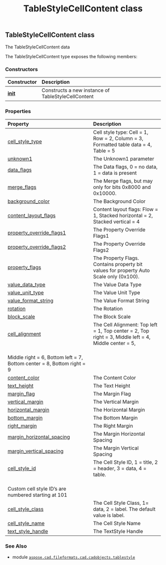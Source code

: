 ﻿---
title: TableStyleCellContent class
second_title: Aspose.CAD for Python via .NET API References
description: 
type: docs
weight: 30
url: /aspose.cad.fileformats.cad.cadobjects.tablestyle/tablestylecellcontent/
is_root: false
---

## TableStyleCellContent class

The TableStyleCellContent data



The TableStyleCellContent type exposes the following members:

### Constructors
| Constructor | Description |
| :- | :- |
| [__init__](/cad/python-net/aspose.cad.fileformats.cad.cadobjects.tablestyle/tablestylecellcontent/__init__/#) | Constructs a new instance of TableStyleCellContent |


### Properties
| Property | Description |
| :- | :- |
| [cell_style_type](/cad/python-net/aspose.cad.fileformats.cad.cadobjects.tablestyle/tablestylecellcontent/cell_style_type) | Cell style type: Cell = 1, Row = 2, Column = 3, Formatted table data = 4, Table = 5 |
| [unknown1](/cad/python-net/aspose.cad.fileformats.cad.cadobjects.tablestyle/tablestylecellcontent/unknown1) | The Unknown1 parameter |
| [data_flags](/cad/python-net/aspose.cad.fileformats.cad.cadobjects.tablestyle/tablestylecellcontent/data_flags) | The Data flags, 0 = no data, 1 = data is present |
| [merge_flags](/cad/python-net/aspose.cad.fileformats.cad.cadobjects.tablestyle/tablestylecellcontent/merge_flags) | The Merge flags, but may only for bits 0x8000 and 0x10000. |
| [background_color](/cad/python-net/aspose.cad.fileformats.cad.cadobjects.tablestyle/tablestylecellcontent/background_color) | The Background Color |
| [content_layout_flags](/cad/python-net/aspose.cad.fileformats.cad.cadobjects.tablestyle/tablestylecellcontent/content_layout_flags) | Content layout flags: Flow = 1, Stacked horizontal = 2, Stacked vertical = 4 |
| [property_override_flags1](/cad/python-net/aspose.cad.fileformats.cad.cadobjects.tablestyle/tablestylecellcontent/property_override_flags1) | The Property Override Flags1 |
| [property_override_flags2](/cad/python-net/aspose.cad.fileformats.cad.cadobjects.tablestyle/tablestylecellcontent/property_override_flags2) | The Property Override Flags2 |
| [property_flags](/cad/python-net/aspose.cad.fileformats.cad.cadobjects.tablestyle/tablestylecellcontent/property_flags) | The Property Flags. Contains property bit values for property Auto Scale only (0x100). |
| [value_data_type](/cad/python-net/aspose.cad.fileformats.cad.cadobjects.tablestyle/tablestylecellcontent/value_data_type) | The Value Data Type |
| [value_unit_type](/cad/python-net/aspose.cad.fileformats.cad.cadobjects.tablestyle/tablestylecellcontent/value_unit_type) | The Value Unit Type |
| [value_format_string](/cad/python-net/aspose.cad.fileformats.cad.cadobjects.tablestyle/tablestylecellcontent/value_format_string) | The Value Format String |
| [rotation](/cad/python-net/aspose.cad.fileformats.cad.cadobjects.tablestyle/tablestylecellcontent/rotation) | The Rotation |
| [block_scale](/cad/python-net/aspose.cad.fileformats.cad.cadobjects.tablestyle/tablestylecellcontent/block_scale) | The Block Scale |
| [cell_alignment](/cad/python-net/aspose.cad.fileformats.cad.cadobjects.tablestyle/tablestylecellcontent/cell_alignment) | The Cell Alignment: Top left = 1, Top center = 2, Top right = 3, Middle left = 4, Middle center = 5,<br/>Middle right = 6, Bottom left = 7, Bottom center = 8, Bottom right = 9 |
| [content_color](/cad/python-net/aspose.cad.fileformats.cad.cadobjects.tablestyle/tablestylecellcontent/content_color) | The Content Color |
| [text_height](/cad/python-net/aspose.cad.fileformats.cad.cadobjects.tablestyle/tablestylecellcontent/text_height) | The Text Height |
| [margin_flag](/cad/python-net/aspose.cad.fileformats.cad.cadobjects.tablestyle/tablestylecellcontent/margin_flag) | The Margin Flag |
| [vertical_margin](/cad/python-net/aspose.cad.fileformats.cad.cadobjects.tablestyle/tablestylecellcontent/vertical_margin) | The Vertical Margin |
| [horizontal_margin](/cad/python-net/aspose.cad.fileformats.cad.cadobjects.tablestyle/tablestylecellcontent/horizontal_margin) | The Horizontal Margin |
| [bottom_margin](/cad/python-net/aspose.cad.fileformats.cad.cadobjects.tablestyle/tablestylecellcontent/bottom_margin) | The Bottom Margin |
| [right_margin](/cad/python-net/aspose.cad.fileformats.cad.cadobjects.tablestyle/tablestylecellcontent/right_margin) | The Right Margin |
| [margin_horizontal_spacing](/cad/python-net/aspose.cad.fileformats.cad.cadobjects.tablestyle/tablestylecellcontent/margin_horizontal_spacing) | The Margin Horizontal Spacing |
| [margin_vertical_spacing](/cad/python-net/aspose.cad.fileformats.cad.cadobjects.tablestyle/tablestylecellcontent/margin_vertical_spacing) | The Margin Vertical Spacing |
| [cell_style_id](/cad/python-net/aspose.cad.fileformats.cad.cadobjects.tablestyle/tablestylecellcontent/cell_style_id) | The Cell Style ID, 1 = title, 2 = header, 3 = data, 4 = table.<br/>Custom cell style ID’s are numbered starting at 101 |
| [cell_style_class](/cad/python-net/aspose.cad.fileformats.cad.cadobjects.tablestyle/tablestylecellcontent/cell_style_class) | The Cell Style Class, 1= data, 2 = label. The default value is label. |
| [cell_style_name](/cad/python-net/aspose.cad.fileformats.cad.cadobjects.tablestyle/tablestylecellcontent/cell_style_name) | The Cell Style Name |
| [text_style_handle](/cad/python-net/aspose.cad.fileformats.cad.cadobjects.tablestyle/tablestylecellcontent/text_style_handle) | The TextStyle Handle |



### See Also
* module [`aspose.cad.fileformats.cad.cadobjects.tablestyle`](..)
